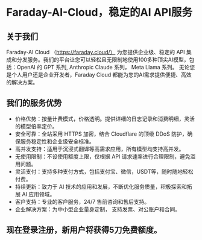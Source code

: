# Faraday-AI-Cloud，稳定的AI API服务

## 关于我们
Faraday-AI Cloud （https://faraday.cloud/） 为您提供企业级、稳定的 API 集成和分发服务。我们的平台让您可以轻松且无限制地使用100多种顶尖AI模型，包括：OpenAI 的 GPT 系列, Anthropic Claude 系列， Meta Llama 系列。
无论您是个人用户还是企业开发者，Faraday Cloud 都能为您的AI需求提供便捷、高效的解决方案。

## 我们的服务优势
- 价格优势：按量计费模式，价格透明。提供详细的日志记录和消费明细，灵活的模型倍率定价。
- 安全可靠：全站采用 HTTPS 加密，结合 Cloudflare 的顶级 DDoS 防护，确保服务稳定性和企业级安全标准。
- 高并发支持：适用于沉浸式翻译等高需求应用，所有模型均支持高并发。
- 无使用限制：不设使用额度上限，仅根据 API 请求速率进行合理限制，避免滥用问题。
- 灵活支付：支持多种支付方式，包括支付宝、微信，USDT等，随时随地轻松付费。
- 持续更新：致力于 AI 技术的应用和发展，不断优化服务质量，积极探索和拓展 AI 应用领域。
- 客户支持：专业的客户服务，24/7 售前咨询和售后支持。
- 企业解决方案：为中小型企业量身定制， 支持发票、对公账户和合同。

## 现在登录注册，新用户将获得5刀免费额度。
